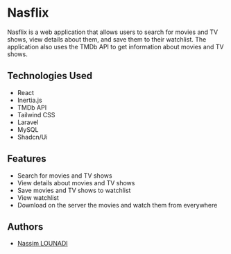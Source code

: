 # Nasflix

Nasflix is a web application that allows users to search for movies and TV shows, view details about them, and save them to their watchlist. The application also uses the TMDb API to get information about movies and TV shows.

## Technologies Used

-   React
-   Inertia.js
-   TMDb API
-   Tailwind CSS
-   Laravel
-   MySQL
-   Shadcn/Ui

## Features

-   Search for movies and TV shows
-   View details about movies and TV shows
-   Save movies and TV shows to watchlist
-   View watchlist
-   Download on the server the movies and watch them from everywhere

## Authors

-   [Nassim LOUNADI](https://github.com/nassimlnd)
